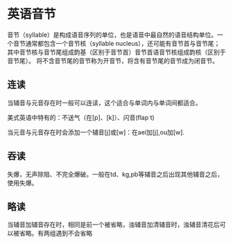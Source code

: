 # 英语音节

音节（syllable）是构成语音序列的单位，也是语音中最自然的语音结构单位。一个音节通常都包含一个音节核（syllable nucleus），还可能有音节首与音节尾；其中音节核与音节尾组成韵基（区别于音节首）音节首语音节核组成韵核（区别于音节尾）。
将不含音节尾的音节称为开音节，将含有音节尾的音节成为闭音节。


## 连读

当辅音与元音存在时一般可以连读，这个适合与单词内与单词间都适合。

美式英语中特有的：不送气（在[p]、[k]）、闪音(flap t)

当元音与元音存在时会添加一个辅音[j]或[w]：在aei加[j],ou加[w].

## 吞读

失爆，无声除阻、不完全爆破。一般在td、kg,pb等辅音之后出现其他辅音之后，使用失爆。

## 略读

当辅音加辅音存在时，相同是前一个被省略，浊辅音加清辅音时，浊辅音清花后可以被省略。有两组遇到不会省略
